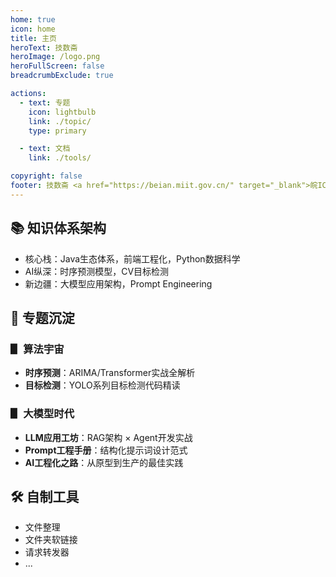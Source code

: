 ```yaml
---
home: true
icon: home
title: 主页
heroText: 技数斋
heroImage: /logo.png
heroFullScreen: false
breadcrumbExclude: true

actions:
  - text: 专题
    icon: lightbulb
    link: ./topic/
    type: primary

  - text: 文档
    link: ./tools/

copyright: false
footer: 技数斋 <a href="https://beian.miit.gov.cn/" target="_blank">皖ICP备2025076226号</a> | Copyright © 2025-present 贺墨于
---
```


## 📚 知识体系架构

+ 核心栈：Java生态体系，前端工程化，Python数据科学
+ AI纵深：时序预测模型，CV目标检测
+ 新边疆：大模型应用架构，Prompt Engineering

## 🎯 专题沉淀

### ▋ 算法宇宙

- **时序预测**：ARIMA/Transformer实战全解析
- **目标检测**：YOLO系列目标检测代码精读

### ▋ 大模型时代

- **LLM应用工坊**：RAG架构 × Agent开发实战
- **Prompt工程手册**：结构化提示词设计范式
- **AI工程化之路**：从原型到生产的最佳实践

## 🛠️ 自制工具

- 文件整理
- 文件夹软链接
- 请求转发器
- ...
